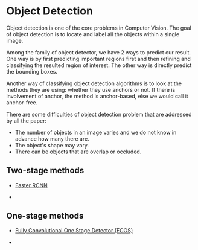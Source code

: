 # Object Detection

Object detection is one of the core problems in Computer Vision. The goal of object detection is to locate and label all the objects within a single image.

Among the family of object detector, we have 2 ways to predict our result. One way is by first predicting important regions first and then refining and classifying the resulted region of interest. The other way is directly predict the bounding boxes.

Another way of classifying object detection algorithms is to look at the methods they are using: whether they use anchors or not. If there is involvement of anchor, the method is anchor-based, else we would call it anchor-free.

There are some difficulties of object detection problem that are addressed by all the paper:
- The number of objects in an image varies and we do not know in advance how many there are.
- The object's shape may vary.
- There can be objects that are overlap or occluded.

## Two-stage methods
- [Faster RCNN][fasterrcnn id]
  
- 
## One-stage methods
- [Fully Convolutional One Stage Detector (FCOS)][fcos id]

- 

[fcos id]:https://github.com/tson1997/Deep-Learning-Paper/blob/main/Object%20Detection/One-Stage/FCOS.md

[fasterrcnn id]:https://github.com/tson1997/Deep-Learning-Paper/blob/main/Object%20Detection/Two-Stage/Faster%20RCNN.md
